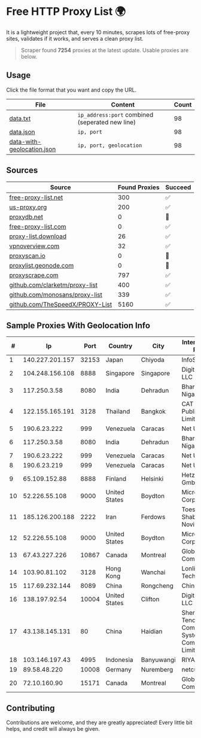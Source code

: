 
# Free HTTP Proxy List 🌍

It is a lightweight project that, every 10 minutes, scrapes lots of free-proxy sites, validates if it works, and serves a clean proxy list.


> Scraper found **7254** proxies at the latest update. Usable proxies are below.

## Usage

Click the file format that you want and copy the URL.


|File|Content|Count|
|----|-------|-----|
|[data.txt](https://raw.githubusercontent.com/themiralay/Proxy-List-World/master/data.txt)|`ip_address:port` combined (seperated new line)|98|
|[data.json](https://raw.githubusercontent.com/themiralay/Proxy-List-World/master/data.json)|`ip, port`|98|
|[data-with-geolocation.json](https://raw.githubusercontent.com/themiralay/Proxy-List-World/master/data-with-geolocation.json)|`ip, port, geolocation`|98|

## Sources

|Source|Found Proxies|Succeed|
|------|-------------|-------|
|[free-proxy-list.net](https://free-proxy-list.net)|300|✅|
|[us-proxy.org](https://www.us-proxy.org)|200|✅|
|[proxydb.net](http://proxydb.net)|0|🚫|
|[free-proxy-list.com](https://free-proxy-list.com/?page=&port=&type%5B%5D=http&type%5B%5D=https&up_time=0&search=Search)|0|✅|
|[proxy-list.download](https://www.proxy-list.download/HTTP)|26|✅|
|[vpnoverview.com](https://vpnoverview.com/privacy/anonymous-browsing/free-proxy-servers)|32|✅|
|[proxyscan.io](https://www.proxyscan.io)|0|🚫|
|[proxylist.geonode.com](https://proxylist.geonode.com/api/proxy-list?limit=300&page=1&sort_by=lastChecked&sort_type=desc&protocols=http,https)|0|🚫|
|[proxyscrape.com](https://api.proxyscrape.com/v2/?request=displayproxies&protocol=http&timeout=10000&country=all&ssl=all&anonymity=all)|797|✅|
|[github.com/clarketm/proxy-list](https://raw.githubusercontent.com/clarketm/proxy-list/master/proxy-list-raw.txt)|400|✅|
|[github.com/monosans/proxy-list](https://raw.githubusercontent.com/monosans/proxy-list/main/proxies/http.txt)|339|✅|
|[github.com/TheSpeedX/PROXY-List](https://raw.githubusercontent.com/TheSpeedX/PROXY-List/master/http.txt)|5160|✅|


## Sample Proxies With Geolocation Info

|#|Ip|Port|Country|City|Internet Service Provider|
|-|--|----|-------|----|-------------------------|
|1|140.227.201.157|32153|Japan|Chiyoda|InfoSphere|
|2|104.248.156.108|8888|Singapore|Singapore|DigitalOcean, LLC|
|3|117.250.3.58|8080|India|Dehradun|Bharat Sanchar Nigam Ltd|
|4|122.155.165.191|3128|Thailand|Bangkok|CAT Telecom Public Company Limited|
|5|190.6.23.222|999|Venezuela|Caracas|Net Uno|
|6|117.250.3.58|8080|India|Dehradun|Bharat Sanchar Nigam Ltd|
|7|190.6.23.222|999|Venezuela|Caracas|Net Uno|
|8|190.6.23.219|999|Venezuela|Caracas|Net Uno|
|9|65.109.152.88|8888|Finland|Helsinki|Hetzner Online GmbH|
|10|52.226.55.108|9000|United States|Boydton|Microsoft Corporation|
|11|185.126.200.188|2222|Iran|Ferdows|Toesegaran Shabakeh Arseh Novin Ltd|
|12|52.226.55.108|9000|United States|Boydton|Microsoft Corporation|
|13|67.43.227.226|10867|Canada|Montreal|GloboTech Communications|
|14|103.90.81.102|3128|Hong Kong|Wanchai|Lonlife Technology Co.|
|15|117.69.232.144|8089|China|Rongcheng|Chinanet|
|16|138.197.92.54|10004|United States|Clifton|DigitalOcean, LLC|
|17|43.138.145.131|80|China|Haidian|Shenzhen Tencent Computer Systems Company Limited|
|18|103.146.197.43|4995|Indonesia|Banyuwangi|RIYADNETWORK|
|19|89.58.48.220|10008|Germany|Nuremberg|netcup GmbH|
|20|72.10.160.90|15171|Canada|Montreal|GloboTech Communications|



## Contributing

Contributions are welcome, and they are greatly appreciated! Every
little bit helps, and credit will always be given.

